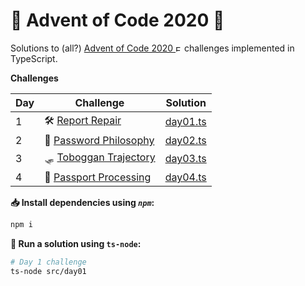 # 🎄 Advent of Code 2020 🎄

Solutions to (all?) [Advent of Code 2020 <img src="https://www.pngrepo.com/png/35710/180/external.png" width="10" alt="External link">](https://adventofcode.com/2020)
 challenges implemented in TypeScript.

**Challenges**

| Day | Challenge | Solution |
|-|-|-|
| 1 | 🛠️ [Report Repair](https://adventofcode.com/2020/day/1) | [day01.ts](./src/day01.ts)|
| 2 | 🔑 [Password Philosophy](https://adventofcode.com/2020/day/2) | [day02.ts](./src/day02.ts)|
| 3 | 🛷 [Toboggan Trajectory](https://adventofcode.com/2020/day/3) | [day03.ts](./src/day03.ts)|
| 4 | 🛂 [Passport Processing](https://adventofcode.com/2020/day/4) | [day04.ts](./src/day04.ts)|



**📥 Install dependencies using *`npm`*:**

```bash
npm i
```

**🏃 Run a solution using `ts-node`:**

```bash
# Day 1 challenge
ts-node src/day01
```
